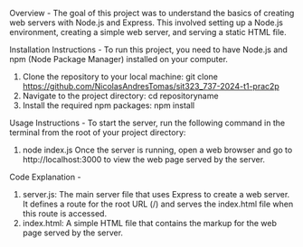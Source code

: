Overview -
The goal of this project was to understand the basics of creating web servers with Node.js and Express. This involved setting up a Node.js environment, creating a simple web server, and serving a static HTML file.

Installation Instructions - 
To run this project, you need to have Node.js and npm (Node Package Manager) installed on your computer.
1. Clone the repository to your local machine:
git clone https://github.com/NicolasAndresTomas/sit323_737-2024-t1-prac2p
2. Navigate to the project directory:
cd repositoryname
3. Install the required npm packages:
npm install

Usage Instructions -
To start the server, run the following command in the terminal from the root of your project directory:
1. node index.js
Once the server is running, open a web browser and go to http://localhost:3000 to view the web page served by the server.

Code Explanation -
1. server.js: The main server file that uses Express to create a web server. It defines a route for the root URL (/) and serves the index.html file when this route is accessed.
2. index.html: A simple HTML file that contains the markup for the web page served by the server.


